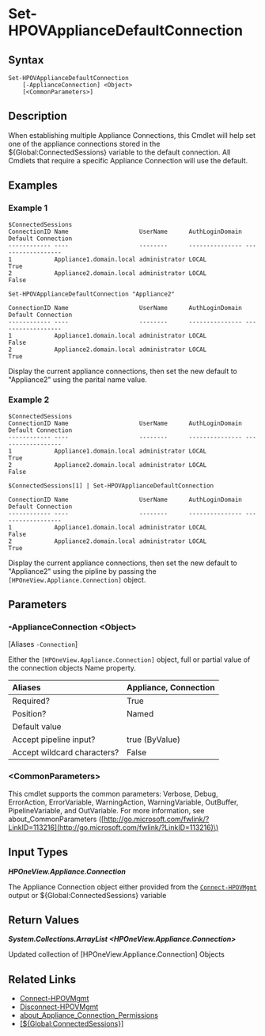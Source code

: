 ﻿---
description: Set the Default Appliance Connection.
---

# Set-HPOVApplianceDefaultConnection

## Syntax

```text
Set-HPOVApplianceDefaultConnection
    [-ApplianceConnection] <Object>
    [<CommonParameters>]
```

## Description

When establishing multiple Appliance Connections, this Cmdlet will help set one of the appliance connections stored in the ${Global:ConnectedSessions} variable to the default connection.  All Cmdlets that require a specific Appliance Connection will use the default.

## Examples

###  Example 1 

```text
$ConnectedSessions
ConnectionID Name                    UserName      AuthLoginDomain Default Connection
------------ ----                    --------      --------------- ------------------
1            Appliance1.domain.local administrator LOCAL           True
2            Appliance2.domain.local administrator LOCAL           False

Set-HPOVApplianceDefaultConnection "Appliance2"

ConnectionID Name                    UserName      AuthLoginDomain Default Connection
------------ ----                    --------      --------------- ------------------
1            Appliance1.domain.local administrator LOCAL           False
2            Appliance2.domain.local administrator LOCAL           True
```

Display the current appliance connections, then set the new default to "Appliance2" using the parital name value.

###  Example 2 

```text
$ConnectedSessions
ConnectionID Name                    UserName      AuthLoginDomain Default Connection
------------ ----                    --------      --------------- ------------------
1            Appliance1.domain.local administrator LOCAL           True
2            Appliance2.domain.local administrator LOCAL           False

$ConnectedSessions[1] | Set-HPOVApplianceDefaultConnection

ConnectionID Name                    UserName      AuthLoginDomain Default Connection
------------ ----                    --------      --------------- ------------------
1            Appliance1.domain.local administrator LOCAL           False
2            Appliance2.domain.local administrator LOCAL           True
```

Display the current appliance connections, then set the new default to "Appliance2" using the pipline by passing the `[HPOneView.Appliance.Connection]` object.

## Parameters

### -ApplianceConnection &lt;Object&gt;

[Aliases `-Connection`]

Either the `[HPOneView.Appliance.Connection]` object, full or partial value of the connection objects Name property.

| Aliases | Appliance, Connection |
| :--- | :--- |
| Required? | True |
| Position? | Named |
| Default value |  |
| Accept pipeline input? | true (ByValue) |
| Accept wildcard characters? | False |

### &lt;CommonParameters&gt;

This cmdlet supports the common parameters: Verbose, Debug, ErrorAction, ErrorVariable, WarningAction, WarningVariable, OutBuffer, PipelineVariable, and OutVariable. For more information, see about\_CommonParameters \([http://go.microsoft.com/fwlink/?LinkID=113216](http://go.microsoft.com/fwlink/?LinkID=113216)\)

## Input Types

_**HPOneView.Appliance.Connection**_

The Appliance Connection object either provided from the [`Connect-HPOVMgmt`](connect-hpovmgmt.md) output or ${Global:ConnectedSessions} variable

## Return Values

_**System.Collections.ArrayList <HPOneView.Appliance.Connection>**_

Updated collection of [HPOneView.Appliance.Connection] Objects

## Related Links

* [Connect-HPOVMgmt](connect-hpovmgmt.md)
* [Disconnect-HPOVMgmt](disconnect-hpovmgmt.md)
* [about_Appliance_Connection_Permissions](https://hpe-docs.gitbook.io/posh-hponeview/about/about_appliance_connection_permissions)
* [[${Global:ConnectedSessions}]](https://hpe-docs.gitbook.io/posh-hponeview/about/about_appliance_connections)
